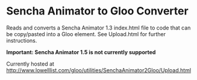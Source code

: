 Sencha Animator to Gloo Converter
=================================

Reads and converts a Sencha Animator 1.3 index.html file to code that can be copy/pasted into a Gloo element.  See Upload.html for further instructions.

**Important: Sencha Animator 1.5 is not currently supported**

Currently hosted at http://www.lowelllist.com/gloo/utilities/SenchaAnimator2Gloo/Upload.html
